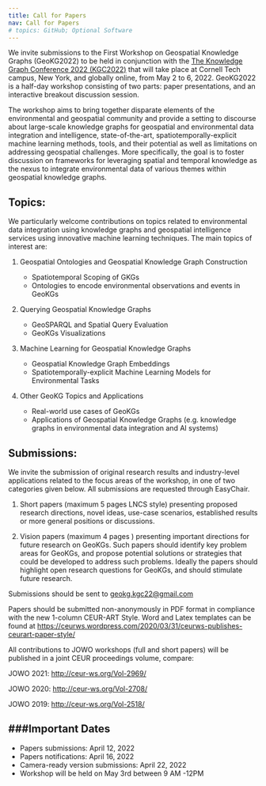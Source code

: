 ```yaml
---
title: Call for Papers
nav: Call for Papers
# topics: GitHub; Optional Software
---
```

We invite submissions to the First Workshop on Geospatial Knowledge Graphs (GeoKG2022) to be held in conjunction with the 
<a href="https://www.knowledgegraph.tech/">The Knowledge Graph Conference 2022 (KGC2022)</a> that will take place at Cornell Tech campus, New York, 
and globally online, from May 2 to 6, 2022. GeoKG2022 is a half-day workshop consisting of two parts: paper presentations, and an interactive breakout
discussion session.

The workshop aims to bring together disparate elements of the environmental and geospatial community and provide a setting to discourse about
large-scale knowledge graphs for geospatial and environmental data integration and intelligence, state-of-the-art, spatiotemporally-explicit machine
learning methods, tools, and their potential as well as limitations on addressing geospatial challenges. More specifically, the goal is to foster
discussion on frameworks for leveraging spatial and temporal knowledge as the nexus to integrate environmental data of various themes within geospatial
knowledge graphs.


## Topics:
We particularly welcome contributions on topics related to environmental data integration using knowledge graphs and geospatial 
intelligence services using innovative machine learning techniques. The main topics of interest are:


1) Geospatial Ontologies and Geospatial Knowledge Graph Construction
    - Spatiotemporal Scoping of GKGs
    - Ontologies to encode environmental observations and events in GeoKGs

2) Querying Geospatial Knowledge Graphs
    - GeoSPARQL and Spatial Query Evaluation
    - GeoKGs Visualizations

3) Machine Learning for Geospatial Knowledge Graphs
    - Geospatial Knowledge Graph Embeddings
    - Spatiotemporally-explicit Machine Learning Models for Environmental Tasks

4) Other GeoKG Topics and Applications
    - Real-world use cases of GeoKGs
    - Applications of Geospatial Knowledge Graphs (e.g. knowledge graphs in environmental data integration and AI systems)


## Submissions:
We invite the submission of original research results and industry-level applications related to the focus areas of the workshop, in one of two categories given below. All submissions are requested through EasyChair.

1) Short papers (maximum 5 pages LNCS style) presenting proposed research directions, novel ideas, use-case scenarios, established results or more general positions or discussions.

2) Vision papers (maximum 4 pages ) presenting important directions for future research on GeoKGs. Such papers should identify key problem areas for GeoKGs, and propose potential solutions or strategies that could be developed to address such problems. Ideally the papers should highlight open research questions for GeoKGs, and should stimulate future research.

Submissions should be sent to  geokg.kgc22@gmail.com

Papers should be submitted non-anonymously in PDF format in compliance with the new 1-column CEUR-ART Style. Word and Latex templates can be found at
<a href="https://ceurws.wordpress.com/2020/03/31/ceurws-publishes-ceurart-paper-style/">https://ceurws.wordpress.com/2020/03/31/ceurws-publishes-ceurart-paper-style/</a>


All contributions to JOWO workshops (full and short papers) will be published in a joint CEUR proceedings volume, compare:

JOWO 2021: <a href="http://ceur-ws.org/Vol-2969/">http://ceur-ws.org/Vol-2969/</a>

JOWO 2020: <a href="http://ceur-ws.org/Vol-2708/">http://ceur-ws.org/Vol-2708/</a> 

JOWO 2019: <a href="http://ceur-ws.org/Vol-2518/">http://ceur-ws.org/Vol-2518/</a>

###Important Dates
---

<ul>
  <li>Papers submissions: April 12, 2022</li>
  <li>Papers notifications: April 16, 2022</li>
  <li>Camera-ready version submissions: April 22, 2022</li>
  <li>Workshop will be held on May 3rd between 9 AM -12PM </li>
</ul>  

